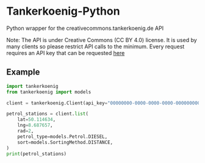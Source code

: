 # Tankerkoenig-Python
Python wrapper for the creativecommons.tankerkoenig.de API

Note: The API is under Creative Commons (CC BY 4.0) license. It is used by many clients so please restrict API calls to the minimum.
Every request requires an API key that can be requested [here](https://creativecommons.tankerkoenig.de/#register)

## Example
```python
import tankerkoenig
from tankerkoenig import models

client = tankerkoenig.Client(api_key="00000000-0000-0000-0000-000000000002")

petrol_stations = client.list(
    lat=50.114634,
    lng=8.687657,
    rad=2,
    petrol_type=models.Petrol.DIESEL,
    sort=models.SortingMethod.DISTANCE,
)
print(petrol_stations)
```
